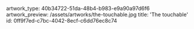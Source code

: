 artwork_type: 40b34722-51da-48b4-b983-e9a90a97d6f6
artwork_preview: /assets/artworks/the-touchable.jpg
title: 'The touchable'
id: 0ff9f7ed-c7bc-4042-8ecf-c6dd76ec8c74
